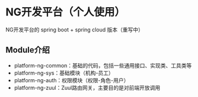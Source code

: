 NG开发平台（个人使用）
======
NG开发平台的 spring boot + spring cloud 版本（重写中）

## Module介绍
* platform-ng-common：基础的代码，包括一些通用接口、实现类、工具类等
* platform-ng-sys：基础模块（机构-员工）
* platform-ng-auth：权限模块（权限-角色-用户）
* platform-ng-zuul：Zuul路由网关，主要目的是对前端开放调用
